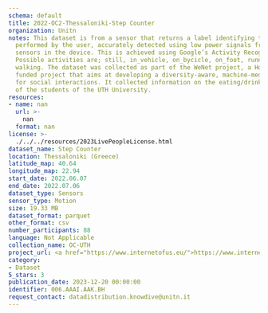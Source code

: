 ```yaml
---
schema: default
title: 2022-OC2-Thessaloniki-Step Counter
organization: Unitn
notes: This dataset is from a sensor that returns a label identifying the activity
  performed by the user, accurately detected using low power signals from multiple
  sensors in the device. This is achieved using Google’s Activity Recognition API.
  Possible activities are; still, in_vehicle, on_bycicle, on_foot, running, tilting,
  walking. The dataset was collected as part of the WeNet project, a Horizon 2020
  funded project that aims at developing a diversity-aware, machine-mediated paradigm
  for social interactions. It collected information on the eating/drinking activities
  of the students of the UTH University.
resources:
- name: nan
  url: >-
    nan
  format: nan
license: >-
  ./../../resources/2023LivePeopleLicense.html
dataset_name: Step Counter
location: Thessaloniki (Greece)
latitude_map: 40.64
longitude_map: 22.94
start_date: 2022.06.07
end_date: 2022.07.06
dataset_type: Sensors
sensor_type: Motion
size: 19.33 MB
dataset_format: parquet
other_format: csv
number_participants: 88
language: Not Applicable
collection_name: OC-UTH
project_url: <a href="https://www.internetofus.eu/">https://www.internetofus.eu/</a>
category:
- Dataset
5_stars: 3
publication_date: 2023-12-20 00:00:00
identifier: 006.AAAI.AAK.BH
request_contact: datadistribution.knowdive@unitn.it
---
```

